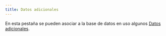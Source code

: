 ```yaml
---
title: Datos adicionales
---
```


En esta pestaña se pueden asociar a la base de datos en uso algunos [Datos adicionales](/docs/configurations/utility/extra-data/extradata/new-extradata).